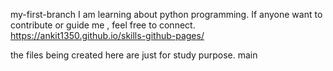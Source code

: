  my-first-branch
I am learning about python programming. 
If anyone want to contribute or guide me , feel free to connect.
https://ankit1350.github.io/skills-github-pages/

the files being created here are just for study purpose.
 main
